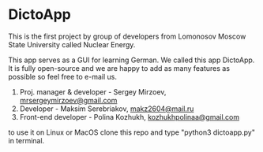 # DictoApp

This is the first project by group of developers from Lomonosov Moscow State University called Nuclear Energy.

This app serves as a GUI for learning German. We called this app DictoApp. It is fully
open-source and we are happy to add as many features as possible so feel free to e-mail us.

1) Proj. manager & developer - Sergey Mirzoev, mrsergeymirzoev@gmail.com
2) Developer - Maksim Serebriakov, makz2604@mail.ru
3) Front-end developer - Polina Kozhukh, kozhukhpolinaa@gmail.com

to use it on Linux or MacOS clone this repo and type "python3 dictoapp.py" in terminal.
